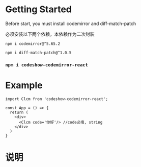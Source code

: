 # Getting Started

Before start, you must install codemirror and diff-match-patch

必须安装以下两个依赖，本依赖作为二次封装

`npm i codemirror@^5.65.2`

`npm i diff-match-patch@^1.0.5`

### `npm i codeshow-codemirror-react`

# Example
```
import Clcm from 'codeshow-codemirror-react';

const App = () => {
  return (
    <div>
      <Clcm code='你好'/> //code必填, string
    </div>
  )
}
```
# 说明

